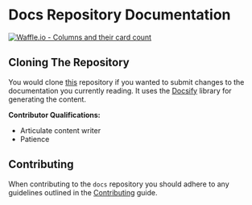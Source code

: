 # Docs Repository Documentation
[![Waffle.io - Columns and their card count](https://badge.waffle.io/indiehd/docs.svg?columns=all)](https://waffle.io/indiehd/docs)

## Cloning The Repository

You would clone [this](https://github.com/indiehd/docs) repository if you wanted to submit changes to the documentation you
currently reading. It uses the [Docsify](https://docsify.js.org/#/?id=docsify) library for 
generating the content.

**Contributor Qualifications:**
 * Articulate content writer
 * Patience
 
## Contributing
When contributing to the `docs` repository you should adhere to any guidelines outlined in the 
[Contributing](home/CONTRIBUTING.md) guide.